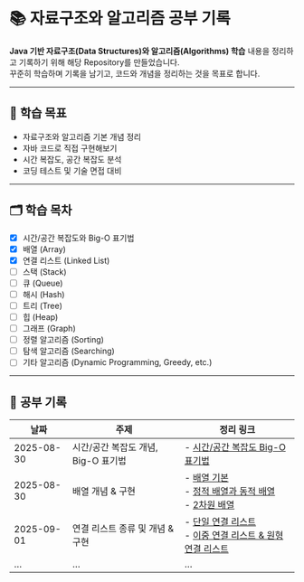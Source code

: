 # 📚 자료구조와 알고리즘 공부 기록

**Java 기반 자료구조(Data Structures)와 알고리즘(Algorithms) 학습** 내용을 정리하고 기록하기 위해 해당 Repository를 만들었습니다.  
꾸준히 학습하며 기록을 남기고, 코드와 개념을 정리하는 것을 목표로 합니다.

---

## 📌 학습 목표
- 자료구조와 알고리즘 기본 개념 정리
- 자바 코드로 직접 구현해보기
- 시간 복잡도, 공간 복잡도 분석
- 코딩 테스트 및 기술 면접 대비

---

## 🗂️ 학습 목차
- [x] 시간/공간 복잡도와 Big-O 표기법
- [x] 배열 (Array)
- [x] 연결 리스트 (Linked List)
- [ ] 스택 (Stack)
- [ ] 큐 (Queue)
- [ ] 해시 (Hash)
- [ ] 트리 (Tree)
- [ ] 힙 (Heap)
- [ ] 그래프 (Graph)
- [ ] 정렬 알고리즘 (Sorting)
- [ ] 탐색 알고리즘 (Searching)
- [ ] 기타 알고리즘 (Dynamic Programming, Greedy, etc.)

---

## 📝 공부 기록
| 날짜         | 주제 | 정리 링크                                                                                                                                                                                                                                                                                                                                                                                                                                                                                                                                                                          |
|------------|----|--------------------------------------------------------------------------------------------------------------------------------------------------------------------------------------------------------------------------------------------------------------------------------------------------------------------------------------------------------------------------------------------------------------------------------------------------------------------------------------------------------------------------------------------------------------------------------|
| 2025-08-30 | 시간/공간 복잡도 개념, Big-O 표기법 | - [시간/공간 복잡도 Big-O 표기법](https://velog.io/@stitch0913/%EC%9E%90%EB%A3%8C%EA%B5%AC%EC%A1%B0%EC%99%80-%EC%95%8C%EA%B3%A0%EB%A6%AC%EC%A6%98-%EC%8B%9C%EA%B0%84%EA%B3%B5%EA%B0%84-%EB%B3%B5%EC%9E%A1%EB%8F%84-Big-O-%ED%91%9C%EA%B8%B0%EB%B2%95)                                                                                                                                                                                                                                                                                                                                    |
| 2025-08-30 | 배열 개념 & 구현 | - [배열 기본](https://velog.io/@stitch0913/%EC%9E%90%EB%A3%8C%EA%B5%AC%EC%A1%B0%EC%99%80-%EC%95%8C%EA%B3%A0%EB%A6%AC%EC%A6%98-%EB%B0%B0%EC%97%B4%EA%B3%BC-%EB%A6%AC%EC%8A%A4%ED%8A%B8-1)<br/>- [정적 배열과 동적 배열](https://velog.io/@stitch0913/%EC%9E%90%EB%A3%8C%EA%B5%AC%EC%A1%B0%EC%99%80-%EC%95%8C%EA%B3%A0%EB%A6%AC%EC%A6%98-%EB%B0%B0%EC%97%B4%EA%B3%BC-%EB%A6%AC%EC%8A%A4%ED%8A%B8-2)<br/>- [2차원 배열](https://velog.io/@stitch0913/%EC%9E%90%EB%A3%8C%EA%B5%AC%EC%A1%B0%EC%99%80-%EC%95%8C%EA%B3%A0%EB%A6%AC%EC%A6%98-%EB%B0%B0%EC%97%B4%EA%B3%BC-%EB%A6%AC%EC%8A%A4%ED%8A%B8-3) |
| 2025-09-01 | 연결 리스트 종류 및 개념 & 구현 | - [단일 연결 리스트](https://velog.io/@stitch0913/%EC%9E%90%EB%A3%8C%EA%B5%AC%EC%A1%B0%EC%99%80-%EC%95%8C%EA%B3%A0%EB%A6%AC%EC%A6%98-%EB%B0%B0%EC%97%B4%EA%B3%BC-%EB%A6%AC%EC%8A%A4%ED%8A%B8-4)   <br/>- [이중 연결 리스트 & 원형 연결 리스트](https://velog.io/@stitch0913/%EC%9E%90%EB%A3%8C%EA%B5%AC%EC%A1%B0%EC%99%80-%EC%95%8C%EA%B3%A0%EB%A6%AC%EC%A6%98-%EB%B0%B0%EC%97%B4%EA%B3%BC-%EB%A6%AC%EC%8A%A4%ED%8A%B8-5)                                                                                                                                                                           |
| …          | …  | …                                                                                                                                                                                                                                                                                                                                                                                                                                                                                                                                                                              |


